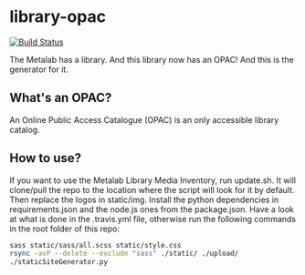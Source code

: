 # library-opac
[![Build Status](https://travis-ci.org/Metalab/library-opac.svg?branch=main)](https://travis-ci.org/Metalab/library-opac)

The Metalab has a library. And this library now has an OPAC! And this is the generator for it.

## What's an OPAC?

An Online Public Access Catalogue (OPAC) is an only accessible library catalog.

## How to use?

If you want to use the Metalab Library Media Inventory, run update.sh. It will clone/pull the repo to the location where the script will look for it by default. Then replace the logos in static/img. Install the python dependencies in requirements.json and the node.js ones from the package.json. Have a look at what is done in the .travis.yml file, otherwise run the following commands in the root folder of this repo:

```bash
sass static/sass/all.scss static/style.css
rsync -avP --delete --exclude "sass" ./static/ ./upload/
./staticSiteGenerator.py
```
